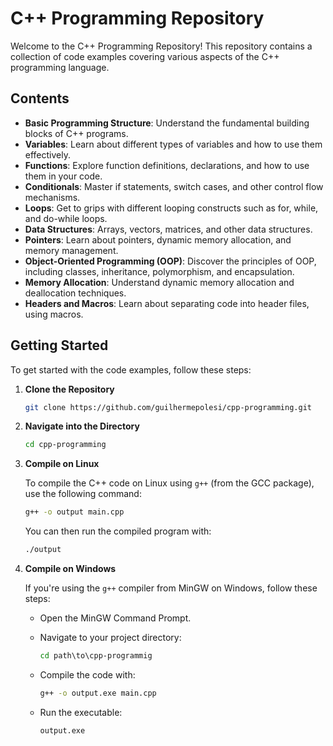 # C++ Programming Repository

Welcome to the C++ Programming Repository! This repository contains a collection of code examples covering various aspects of the C++ programming language.

## Contents

- **Basic Programming Structure**: Understand the fundamental building blocks of C++ programs.
- **Variables**: Learn about different types of variables and how to use them effectively.
- **Functions**: Explore function definitions, declarations, and how to use them in your code.
- **Conditionals**: Master if statements, switch cases, and other control flow mechanisms.
- **Loops**: Get to grips with different looping constructs such as for, while, and do-while loops.
- **Data Structures**: Arrays, vectors, matrices, and other data structures.
- **Pointers**: Learn about pointers, dynamic memory allocation, and memory management.
- **Object-Oriented Programming (OOP)**: Discover the principles of OOP, including classes, inheritance, polymorphism, and encapsulation.
- **Memory Allocation**: Understand dynamic memory allocation and deallocation techniques.
- **Headers and Macros**: Learn about separating code into header files, using macros.

## Getting Started

To get started with the code examples, follow these steps:

1. **Clone the Repository**

    ```bash
    git clone https://github.com/guilhermepolesi/cpp-programming.git
    ```

2. **Navigate into the Directory**

    ```bash
    cd cpp-programming
    ```

3. **Compile on Linux**

    To compile the C++ code on Linux using `g++` (from the GCC package), use the following command:

    ```bash
    g++ -o output main.cpp
    ```

    You can then run the compiled program with:

    ```bash
    ./output
    ```

4. **Compile on Windows**

    If you're using the `g++` compiler from MinGW on Windows, follow these steps:

    - Open the MinGW Command Prompt.
    - Navigate to your project directory:

      ```cmd
      cd path\to\cpp-programmig
      ```

    - Compile the code with:

      ```cmd
      g++ -o output.exe main.cpp
      ```

    - Run the executable:

      ```cmd
      output.exe
      ```
